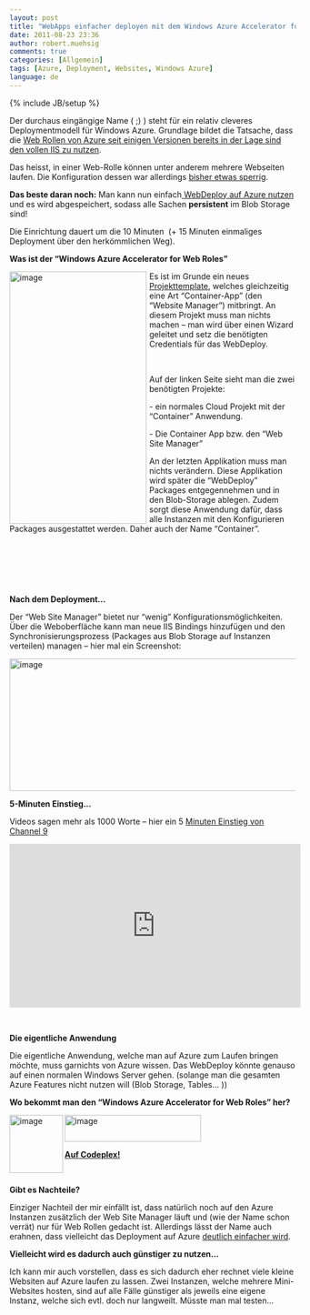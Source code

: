 ```yaml
---
layout: post
title: "WebApps einfacher deployen mit dem Windows Azure Accelerator for Web Roles"
date: 2011-08-23 23:36
author: robert.muehsig
comments: true
categories: [Allgemein]
tags: [Azure, Deployment, Websites, Windows Azure]
language: de
---
```

{% include JB/setup %}
<p>Der durchaus eingängige Name ( ;) ) steht für ein relativ cleveres Deploymentmodell für Windows Azure. Grundlage bildet die Tatsache, dass die <a href="http://blogs.msdn.com/b/windowsazure/archive/2010/12/02/new-full-iis-capabilities-differences-from-hosted-web-core.aspx">Web Rollen von Azure seit einigen Versionen bereits in der Lage sind den vollen IIS zu nutzen</a>.</p> <p>Das heisst, in einer Web-Rolle können unter anderem mehrere Webseiten laufen. Die Konfiguration dessen war allerdings <a href="http://blogs.msdn.com/b/avkashchauhan/archive/2011/01/01/windows-azure-how-to-define-virtual-directories-in-service-definition-csdef-for-your-site.aspx">bisher etwas sperrig</a>.</p> <p><strong>Das beste daran noch:</strong> Man kann nun einfach<u> WebDeploy auf Azure nutzen</u> und es wird abgespeichert, sodass alle Sachen <strong>persistent</strong> im Blob Storage sind!</p> <p>Die Einrichtung dauert um die 10 Minuten&nbsp; (+ 15 Minuten einmaliges Deployment über den herkömmlichen Weg).</p> <p><strong>Was ist der “Windows Azure Accelerator for Web Roles”</strong></p> <p><a href="{{BASE_PATH}}/assets/wp-images/image1341.png"><img style="background-image: none; border-right-width: 0px; margin: 0px 5px 0px 0px; padding-left: 0px; padding-right: 0px; display: inline; float: left; border-top-width: 0px; border-bottom-width: 0px; border-left-width: 0px; padding-top: 0px" title="image" border="0" alt="image" align="left" src="{{BASE_PATH}}/assets/wp-images/image_thumb523.png" width="241" height="444"></a>Es ist im Grunde ein neues <a href="http://waawebroles.codeplex.com/">Projekttemplate</a>, welches gleichzeitig eine Art “Container-App” (den “Website Manager”) mitbringt. An diesem Projekt muss man nichts machen – man wird über einen Wizard geleitet und setz die benötigten Credentials für das WebDeploy.</p> <p>&nbsp;</p> <p>Auf der linken Seite sieht man die zwei benötigten Projekte:</p> <p>- ein normales Cloud Projekt mit der “Container” Anwendung. </p> <p>- Die Container App bzw. den “Web Site Manager”</p> <p>An der letzten Applikation muss man nichts verändern. Diese Applikation wird später die “WebDeploy” Packages entgegennehmen und in den Blob-Storage ablegen. Zudem sorgt diese Anwendung dafür, dass alle Instanzen mit den Konfigurieren Packages ausgestattet werden. Daher auch der Name “Container”. </p> <p>&nbsp;</p> <p>&nbsp;</p> <p>&nbsp;</p> <p><strong>Nach dem Deployment…</strong></p> <p>Der “Web Site Manager” bietet nur “wenig” Konfigurationsmöglichkeiten. Über die Weboberfläche kann man neue IIS Bindings hinzufügen und den Synchronisierungsprozess (Packages aus Blob Storage auf Instanzen verteilen) managen – hier mal ein Screenshot:</p> <p><a href="{{BASE_PATH}}/assets/wp-images/image1342.png"><img style="background-image: none; border-right-width: 0px; padding-left: 0px; padding-right: 0px; display: inline; border-top-width: 0px; border-bottom-width: 0px; border-left-width: 0px; padding-top: 0px" title="image" border="0" alt="image" src="{{BASE_PATH}}/assets/wp-images/image_thumb524.png" width="559" height="233"></a></p> <p><strong>5-Minuten Einstieg…</strong></p> <p>Videos sagen mehr als 1000 Worte – hier ein 5 <a href="http://channel9.msdn.com/posts/Getting-Started-with-the-Windows-Azure-Accelerator-for-Web-Roles">Minuten Einstieg von Channel 9</a> </p><iframe style="width: 512px; height: 288px" src="http://channel9.msdn.com/posts/Getting-Started-with-the-Windows-Azure-Accelerator-for-Web-Roles/player?w=512&amp;h=288" frameborder="0" scrolling="no"></iframe> <p><strong></strong>&nbsp;</p> <p><strong>Die eigentliche Anwendung</strong></p> <p>Die eigentliche Anwendung, welche man auf Azure zum Laufen bringen möchte, muss garnichts von Azure wissen. Das WebDeploy könnte genauso auf einen normalen Windows Server gehen. (solange man die gesamten Azure Features nicht nutzen will (Blob Storage, Tables… ))</p> <p><strong>Wo bekommt man den “Windows Azure Accelerator for Web Roles” her?</strong></p> <p><a href="{{BASE_PATH}}/assets/wp-images/image1343.png"><img style="background-image: none; border-bottom: 0px; border-left: 0px; padding-left: 0px; padding-right: 0px; display: inline; float: left; border-top: 0px; border-right: 0px; padding-top: 0px" title="image" border="0" alt="image" align="left" src="{{BASE_PATH}}/assets/wp-images/image_thumb525.png" width="94" height="102"></a><a href="{{BASE_PATH}}/assets/wp-images/image1344.png"><img style="background-image: none; border-bottom: 0px; border-left: 0px; padding-left: 0px; padding-right: 0px; display: inline; border-top: 0px; border-right: 0px; padding-top: 0px" title="image" border="0" alt="image" src="{{BASE_PATH}}/assets/wp-images/image_thumb526.png" width="240" height="47"></a></p> <p><strong><u>Auf </u></strong><a href="http://waawebroles.codeplex.com/"><strong><u>Codeplex</u></strong></a><strong><u>!</u></strong></p> <p>&nbsp;</p> <p><strong>Gibt es Nachteile?</strong></p> <p>Einziger Nachteil der mir einfällt ist, dass natürlich noch auf den Azure Instanzen zusätzlich der Web Site Manager läuft und (wie der Name schon verrät) nur für Web Rollen gedacht ist. Allerdings lässt der Name auch erahnen, dass vielleicht das Deployment auf Azure <a href="{{BASE_PATH}}/2011/02/22/automatisiertes-deployment-auf-windows-azure-ber-einen-buildserver-via-powershell/">deutlich einfacher wird</a>.</p>   <p><strong>Vielleicht wird es dadurch auch günstiger zu nutzen…</strong></p> <p>Ich kann mir auch vorstellen, dass es sich dadurch eher rechnet viele kleine Websiten auf Azure laufen zu lassen. Zwei Instanzen, welche mehrere Mini-Websites hosten, sind auf alle Fälle günstiger als jeweils eine eigene Instanz, welche sich evtl. doch nur langweilt. Müsste man mal testen…</p>
